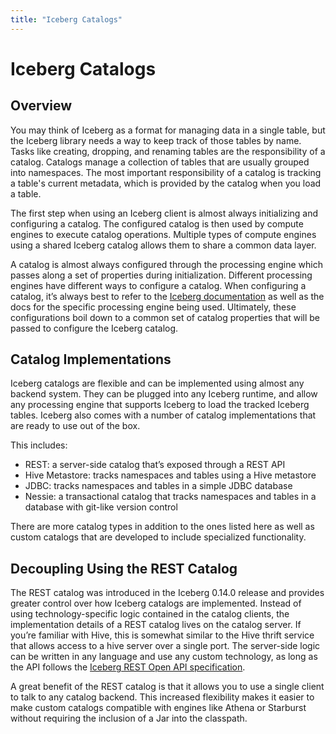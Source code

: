 ```yaml
---
title: "Iceberg Catalogs"
---
```

<!--
 - Licensed to the Apache Software Foundation (ASF) under one or more
 - contributor license agreements.  See the NOTICE file distributed with
 - this work for additional information regarding copyright ownership.
 - The ASF licenses this file to You under the Apache License, Version 2.0
 - (the "License"); you may not use this file except in compliance with
 - the License.  You may obtain a copy of the License at
 -
 -   http://www.apache.org/licenses/LICENSE-2.0
 -
 - Unless required by applicable law or agreed to in writing, software
 - distributed under the License is distributed on an "AS IS" BASIS,
 - WITHOUT WARRANTIES OR CONDITIONS OF ANY KIND, either express or implied.
 - See the License for the specific language governing permissions and
 - limitations under the License.
 -->

# Iceberg Catalogs

## Overview

You may think of Iceberg as a format for managing data in a single table, but the Iceberg library needs a way to keep track of those tables by name. Tasks like creating, dropping, and renaming tables are the responsibility of a catalog. Catalogs manage a collection of tables that are usually grouped into namespaces. The most important responsibility of a catalog is tracking a table's current metadata, which is provided by the catalog when you load a table.

The first step when using an Iceberg client is almost always initializing and configuring a catalog. The configured catalog is then used by compute engines to execute catalog operations. Multiple types of compute engines using a shared Iceberg catalog allows them to share a common data layer. 

A catalog is almost always configured through the processing engine which passes along a set of properties during initialization. Different processing engines have different ways to configure a catalog. When configuring a catalog, it’s always best to refer to the [Iceberg documentation](docs/latest/configuration.md#catalog-properties) as well as the docs for the specific processing engine being used. Ultimately, these configurations boil down to a common set of catalog properties that will be passed to configure the Iceberg catalog.

## Catalog Implementations

Iceberg catalogs are flexible and can be implemented using almost any backend system. They can be plugged into any Iceberg runtime, and allow any processing engine that supports Iceberg to load the tracked Iceberg tables. Iceberg also comes with a number of catalog implementations that are ready to use out of the box.

This includes:

* REST: a server-side catalog that’s exposed through a REST API
* Hive Metastore: tracks namespaces and tables using a Hive metastore
* JDBC: tracks namespaces and tables in a simple JDBC database
* Nessie: a transactional catalog that tracks namespaces and tables in a database with git-like version control

There are more catalog types in addition to the ones listed here as well as custom catalogs that are developed to include specialized functionality.

## Decoupling Using the REST Catalog

The REST catalog was introduced in the Iceberg 0.14.0 release and provides greater control over how Iceberg catalogs are implemented. Instead of using technology-specific logic contained in the catalog clients, the implementation details of a REST catalog lives on the catalog server. If you’re familiar with Hive, this is somewhat similar to the Hive thrift service that allows access to a hive server over a single port. The server-side logic can be written in any language and use any custom technology, as long as the API follows the [Iceberg REST Open API specification](https://github.com/apache/iceberg/blob/master/open-api/rest-catalog-open-api.yaml).

A great benefit of the REST catalog is that it allows you to use a single client to talk to any catalog backend. This increased flexibility makes
it easier to make custom catalogs compatible with engines like Athena or Starburst without requiring the inclusion of a Jar into the classpath.

